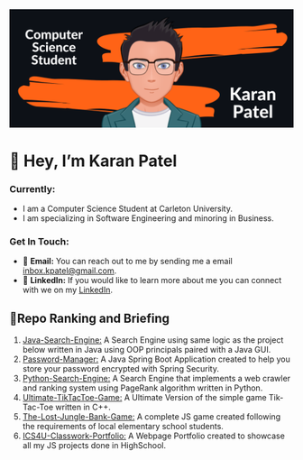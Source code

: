 <img src="Intro Image.png"/>

# 👋 Hey, I’m Karan Patel

### Currently:
- I am a Computer Science Student at Carleton University. 
- I am specializing in Software Engineering and minoring in Business.

### Get In Touch:
- :email: **Email:** You can reach out to me by sending me a email inbox.kpatel@gmail.com. 
- 🤵 **LinkedIn:** If you would like to learn more about me you can connect with we on my [LinkedIn](https://www.linkedin.com/in/karanpatel1501/).

## 💯Repo Ranking and Briefing 
1. [Java-Search-Engine:](https://github.com/Karanpatel-15/Java-Search-Engine) A Search Engine using same logic as the project below written in Java using OOP principals paired with a Java GUI.
2. [Password-Manager:](https://github.com/Karanpatel-15/Password-Manager) A Java Spring Boot Application created to help you store your password encrypted with Spring Security.
3. [Python-Search-Engine:](https://github.com/Karanpatel-15/Python-Search-Engine) A Search Engine that implements a web crawler and ranking system using PageRank algorithm written in Python.   
4. [Ultimate-TikTacToe-Game:](https://github.com/Karanpatel-15/Ultimate-TikTacToe-Game) A Ultimate Version of the simple game Tik-Tac-Toe written in C++.  
5. [The-Lost-Jungle-Bank-Game:](https://github.com/Karanpatel-15/The-Lost-Jungle-Bank-Game) A complete JS game created following the requirements of local elementary school students. 
6. [ICS4U-Classwork-Portfolio:](https://github.com/Karanpatel-15/ICS4U-Classwork-Portfolio) A Webpage Portfolio created to showcase all my JS projects done in HighSchool. 


<!---
Karanpatel-15/Karanpatel-15 is a ✨ special ✨ repository because its `README.md` (this file) appears on your GitHub profile.
You can click the Preview link to take a look at your changes.
--->
